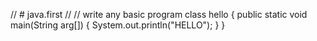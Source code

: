 // # java.first //
// write any basic program 
class hello
{
   public static void main(String arg[])
   {
       System.out.println("HELLO");
   }
}
